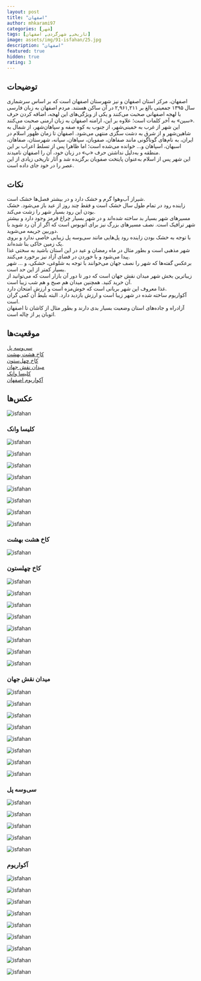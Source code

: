 ```yaml
---
layout: post
title: "اصفهان"
author: mhkarami97
categories: [شهر]
tags: [تاریخی, شهر‌گردی, اصفهان]
image: assets/img/91-isfahan/25.jpg
description: "اصفهان"
featured: true
hidden: true
rating: 3
---
```


## توضیحات
اصفهان، مرکز استان اصفهان و نیز شهرستان اصفهان است که بر اساس سرشماری سال ۱۳۹۵ جمعیتی بالغ بر ۲,۹۶۱,۲۱۱ در آن ساکن هستند. مردم اصفهان به زبان فارسی با لهجه اصفهانی صحبت می‌کنند و یکی از ویژگی‌های این لهجه، اضافه کردن حرف «سین» به آخر کلمات است؛ علاوه بر این، ارامنه اصفهان به زبان ارمنی صحبت می‌کنند.  
این شهر از غرب به خمینی‌شهر، از جنوب به کوه صفه و سپاهان‌شهر، از شمال به شاهین‌شهر و از شرق به دشت سگزی منتهی می‌شود. اصفهان تا زمان ظهور اسلام در ایران، به نام‌های گوناگونی مانند صفاهان، صفویان، سپاهان، سپانه، شهرستان، صفاهان، اسبهان، اسپاهان و... خوانده می‌شده است؛ اما ظاهرا پس از تسلط اعراب بر این منطقه و به‌دلیل نداشتن حرف «پ» در زبان خود، آن را اصفهان نامیدند.  
این شهر پس از اسلام به‌عنوان پایتخت صفویان برگزیده شد و آثار تاریخی زیادی از این عصر را در خود جای داده است.  

## نکات
شیراز آب‌و‌هوا گرم و خشک دارد و در بیشتر فصل‌ها خشک است.  
زاینده رود در تمام طول سال خشک است و فقط چند روز از عید باز می‌شود. خشک بودن این رود بسیار شهر را زشت می‌کند.  
مسیرهای شهر بسیار بد ساخته شده‌اند و در شهر بسیار چراغ قرمز وجود دارد و بیشتر شهر ترافیک است. نصف مسیرهای بزرگ نیز برای اتوبوس است که اگر از آن رد شوید با دوربین جریمه می‌شوید.  
با توجه به خشک بودن زاینده رود پل‌هایی مانند سی‌و‌سه پل زیبایی خاصی ندارد و بروی یک زمین خاکی بنا شده‌اند.  
شهر مذهبی است و بطور مثال در ماه رمضان و عید در این استان باشید به سختی غذا پیدا می‌شود و با خوردن در فضای آزاد نیز برخورد می‌کنند.  
برعکس گفته‌ها که شهر را نصف جهان می‌خوانند با توجه به شلوغی، خشکی، و ... شهر بسیار کمتر از این حد است.  
زیباترین بخش شهر میدان نقش جهان است که دور تا دور آن بازار است که می‌توانید از آن خرید کنید. همچنین میدان هم صبح و هم شب زیبا است.  
غذا معروف این شهر بریانی است که خوش‌مزه است و ارزش امتحان دارد.  
آکواریوم ساخته شده در شهر زیبا است و ارزش بازدید دارد. البته بلیط آن کمی گران است.  
آزادراه و جاده‌های استان وضعیت بسیار بدی دارند و بطور مثال از کاشان تا اصفهان اتوبان پر از چاله است.  


## موقعیت‌ها
[سی‌و‌سه پل](https://www.google.com/maps/place/Si-o-Se+Pol+Bridge/@32.6444018,51.6664529,15.43z/data=!4m15!1m8!3m7!1s0x3fbc35fe8c326799:0x7ab57816ef5837f5!2sIsfahan,+Isfahan+Province,+Iran!3b1!8m2!3d32.6538966!4d51.6659656!16zL20vMDFnazN4!3m5!1s0x3fbc35e1f8bd8c83:0x526db19f6d3d332d!8m2!3d32.6444188!4d51.6674667!16zL20vMGJmZHA3?entry=ttu)  
[کاخ هشت بهشت](https://www.google.com/maps/place/Hasht+Behesht+Palace/@32.6480721,51.6607425,14.39z/data=!4m15!1m8!3m7!1s0x3fbc35fe8c326799:0x7ab57816ef5837f5!2sIsfahan,+Isfahan+Province,+Iran!3b1!8m2!3d32.6538966!4d51.6659656!16zL20vMDFnazN4!3m5!1s0x3fbc35e5a1358093:0x48ca617e7e3b39dc!8m2!3d32.6533985!4d51.670168!16zL20vMGR5dnlx?entry=ttu)  
[کاخ چهل‌ستون](https://www.google.com/maps/place/Chehel+Sotoon+Palace/@32.6547466,51.6702829,16.73z/data=!4m15!1m8!3m7!1s0x3fbc35fe8c326799:0x7ab57816ef5837f5!2sIsfahan,+Isfahan+Province,+Iran!3b1!8m2!3d32.6538966!4d51.6659656!16zL20vMDFnazN4!3m5!1s0x3fbc35efdb6d8c8f:0xdf8c5f4a6498bc06!8m2!3d32.6572957!4d51.6717234!16zL20vMDY1d25t?entry=ttu)  
[میدان نقش جهان](https://www.google.com/maps/place/Naqsh-e+Jahan+Square/@32.657895,51.6748351,17z/data=!4m15!1m8!3m7!1s0x3fbc35fe8c326799:0x7ab57816ef5837f5!2sIsfahan,+Isfahan+Province,+Iran!3b1!8m2!3d32.6538966!4d51.6659656!16zL20vMDFnazN4!3m5!1s0x3fbc357fd49fa1e1:0xeb657498e34e82c6!8m2!3d32.6572686!4d51.6775223!16s%2Fg%2F11rpx0rdd5?entry=ttu)  
[کلیسا وانک](https://www.google.com/maps/place/Vank+Cathedral+-+Armenian+Apostolic+Church/@32.6353652,51.6517148,17.52z/data=!4m15!1m8!3m7!1s0x3fbc35fe8c326799:0x7ab57816ef5837f5!2sIsfahan,+Isfahan+Province,+Iran!3b1!8m2!3d32.6538966!4d51.6659656!16zL20vMDFnazN4!3m5!1s0x3fbc367134fe6bfd:0xb1ec1b77bf43cdff!8m2!3d32.6350492!4d51.6557384!16zL20vMDdfamQ4?entry=ttu)  
[آکواریوم اصفهان](https://www.google.com/maps/place/Isfahan+Aquarium/@32.6377433,51.6121991,15z/data=!4m2!3m1!1s0x0:0xa560e70ce1733a78?sa=X&ved=1t:2428&ictx=111)  

## عکس‌ها

![isfahan](/assets/img/91-isfahan/01.jpg)  

### کلیسا وانک

![isfahan](/assets/img/91-isfahan/02.jpg)  

![isfahan](/assets/img/91-isfahan/03.jpg)  

![isfahan](/assets/img/91-isfahan/04.jpg)  

![isfahan](/assets/img/91-isfahan/05.jpg)  

![isfahan](/assets/img/91-isfahan/06.jpg)  

![isfahan](/assets/img/91-isfahan/07.jpg)  

![isfahan](/assets/img/91-isfahan/08.jpg)  

![isfahan](/assets/img/91-isfahan/09.jpg)  

### کاخ هشت بهشت

![isfahan](/assets/img/91-isfahan/10.jpg)  

### کاخ چهلستون

![isfahan](/assets/img/91-isfahan/11.jpg)  

![isfahan](/assets/img/91-isfahan/12.jpg)  

![isfahan](/assets/img/91-isfahan/13.jpg)  

![isfahan](/assets/img/91-isfahan/14.jpg)  

![isfahan](/assets/img/91-isfahan/15.jpg)  

![isfahan](/assets/img/91-isfahan/16.jpg)  

![isfahan](/assets/img/91-isfahan/17.jpg)  

![isfahan](/assets/img/91-isfahan/18.jpg)  

### میدان نقش جهان

![isfahan](/assets/img/91-isfahan/19.jpg)  

![isfahan](/assets/img/91-isfahan/20.jpg)  

![isfahan](/assets/img/91-isfahan/21.jpg)  

![isfahan](/assets/img/91-isfahan/22.jpg)  

![isfahan](/assets/img/91-isfahan/23.jpg)  

![isfahan](/assets/img/91-isfahan/24.jpg)  

![isfahan](/assets/img/91-isfahan/25.jpg)  

![isfahan](/assets/img/91-isfahan/26.jpg)  

### سی‌و‌سه پل

![isfahan](/assets/img/91-isfahan/27.jpg)  

![isfahan](/assets/img/91-isfahan/28.jpg)  

![isfahan](/assets/img/91-isfahan/29.jpg)  

![isfahan](/assets/img/91-isfahan/30.jpg)  

![isfahan](/assets/img/91-isfahan/31.jpg)  

### آکواریوم

![isfahan](/assets/img/91-isfahan/32.jpg)  

![isfahan](/assets/img/91-isfahan/33.jpg)  

![isfahan](/assets/img/91-isfahan/34.jpg)  

![isfahan](/assets/img/91-isfahan/35.jpg)  

![isfahan](/assets/img/91-isfahan/36.jpg)  

![isfahan](/assets/img/91-isfahan/37.jpg)  

![isfahan](/assets/img/91-isfahan/38.jpg)  

![isfahan](/assets/img/91-isfahan/39.jpg)  

![isfahan](/assets/img/91-isfahan/40.jpg)  